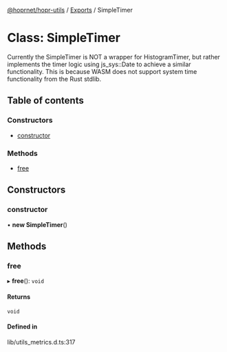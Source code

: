 [@hoprnet/hopr-utils](../README.md) / [Exports](../modules.md) / SimpleTimer

# Class: SimpleTimer

Currently the SimpleTimer is NOT a wrapper for HistogramTimer,
but rather implements the timer logic using js_sys::Date to achieve a similar functionality.
This is because WASM does not support system time functionality from the Rust stdlib.

## Table of contents

### Constructors

- [constructor](SimpleTimer.md#constructor)

### Methods

- [free](SimpleTimer.md#free)

## Constructors

### constructor

• **new SimpleTimer**()

## Methods

### free

▸ **free**(): `void`

#### Returns

`void`

#### Defined in

lib/utils_metrics.d.ts:317
